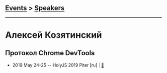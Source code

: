 ## [Events](../README.md) > [Speakers](../speakers.md)
---

# Алексей Козятинский

## Протокол Chrome DevTools
- 2019 May 24-25 -- HolyJS 2019 Piter [ru] | [:notebook:](https://assets.ctfassets.net/nn534z2fqr9f/79LNrnTK4OMG7UMV6gy4Be/d359c0336ea2ef388936040bf87e5a99/Aleksey_Kozyatinskiy_Protokol_Chrome_DevTools.pdf)  
